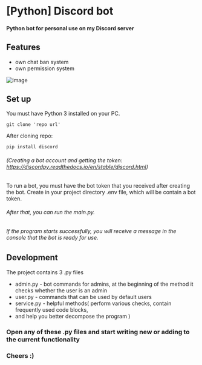 # [Python] Discord bot

#### Python bot for personal use on my Discord server

## Features

- own chat ban system
- own permission system

![image](https://lh6.googleusercontent.com/zdwEB-zd18bWNDFHCzqLLciT4ylBntDYrkP-BeMRFs6s0Vq80p5wdDfgvyKaYJ7TfSfg-BnIBxAvDbrsFnzDJpS1MkEt9SF_J_vyRFMH7p-jbKbP9xVbKUplgcypxIxvBA=w1280)

## Set up

You must have Python 3 installed on your PC.

```
git clone 'repo url'
```

After cloning repo:

```
pip install discord
```

###### (Creating a bot account and getting the token: https://discordpy.readthedocs.io/en/stable/discord.html)
To run a bot, you must have the bot token that you received after creating the bot.
Create in your project directory .env file, which will be contain a bot token.

###### After that, you can run the main.py.
###### If the program starts successfully, you will receive a message in the console that the bot is ready for use.

## Development

The project contains 3 .py files
- admin.py - bot commands for admins, at the beginning of the method it checks whether the user is an admin
- user.py - commands that can be used by default users
- service.py - helpful methods( perform various checks, contain frequently used code blocks, 
- and help you better decompose the program )

### Open any of these .py files and start writing new or adding to the current functionality
### Cheers :)
